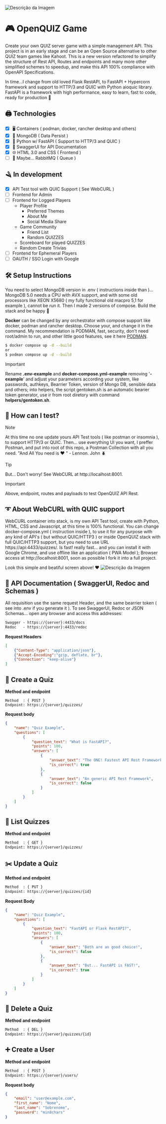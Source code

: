 ![Descrição da Imagem](banner.png)
# 🎮 OpenQUIZ Game
Create your own QUIZ server game with a simple management API. This project is in an early stage and can be an Open Source alternative to other QUIZ team games like Kahoot. This is a new version refactored to simplify the structure of Rest API, Routes and endpoints and many more other simplified schemes to speedup, and make this API 100% compliance with OpenAPI Specifications.

In time...I change from old loved Flask RestAPI, to FastAPI + Hypercorn framework and support to HTTP/3 and QUIC with Python aioquic library. FastAPI is a framework with high performance, easy to learn, fast to code, ready for production 🚀

## 🖨️ Technologies
- [x] 🖥️ Containers ( podman, docker, rancher desktop and others)
- [x] 💾 MongoDB ( Data Persist )
- [x] 🐍 Python w/ FastAPI ( Support to HTTP/3 and QUIC )
- [X] 📃 SwaggerUI for API Documentation
- [x] 🌐 HTML 3.0 and CSS ( Frontend )
- [ ] 🧪 Maybe... RabbitMQ ( Queue )

## 🪒 In development
- [x] API Test tool with QUIC Support ( See WebCURL )
- [ ] Frontend for Admin
- [ ] Frontend for Logged Players
  - Player Profile
    - Preferred Themes
    - About Me
    - Social Media Share
  - Game Community
    - Friend List
    - Random QUIZZES
  - Scoreboard for played QUIZZES
  - Random Create Trivias
- [ ] Frontend for Ephemeral Players
- [ ] OAUTH / SSO Login with Google

## 🛠️ Setup Instructions
You need to select MongoDB version in .env ( instructions inside than )... MongoDB 5.0 needs a CPU with AVX support, and with some old processors like XEON X5680 ( my fully functional old macpro 5,1 for example ), cannot be run it. Then I made 2 versions of compose. Build the stack and be happy 🎉

**Docker** can be changed by any orchestrator with compose support like docker, podman and rancher desktop. Choose your, and change it in the command. My recommendation is PODMAN, fast, security, don't need root/admin to run, and other little good features, see it here [PODMAN](https://podman.io/).

```bash
$ docker compose up -d --build
or
$ podman compose up -d --build
```

>[!IMPORTANT]
> Rename **.env-example** and **docker-compose.yml-example** removing '**-example**' and adjust your parameters according your system, like passwords, authkeys, Bearrier Token, version of Mongo DB, sensible data and others; into helpers, the script gentoken.sh is an automatic bearier token generator, use ir from root diretory with command **helpers/gentoken.sh**.


## 🧪 How can I test?
>[!NOTE]
>At this time no one update yours API Test tools ( like postman or insomnia ), to support HTTP/3 or QUIC. Then... use everything UI you want, I preffer Postman, and put into root of this repo, a Postman Collection with all you need. "And All You need is ❤️ " - Lennon. John 🪲

>[!TIP]
>But... Don't worry! See WebCURL at http://localhost:8001.

>[!IMPORTANT]
>Above, endpoint, routes and payloads to test OpenQUIZ API Rest.

## ➰ About WebCURL with QUIC support
WebCURL container into stack, is my own API Test tool, create with Python, HTML, CSS and Javascript, at this time is 100% functional. You can change docker-compose.yml ( instruction inside ), to use it for any purpose with any kind of API's ( but without QUIC/HTTP3 ) or inside OpenQUIZ stack with full QUIC/HTTP3 support, but you need to use URL https://api:4433/quizzes/. Is fast! really fast... and you can install it with Google Chrome, and use offline like an application ( PWA Model ); Browser access at http://localhost:8001, soon as possible I fork it into a full project.

Look this simple and beatiful screen above! ❤️
![Descrição da Imagem](webcurl.png)


## 📃  API Documentation ( SwaggerUI, Redoc and Schemas )
All requisition use the same request Header, and the same bearrier token ( see into .env if you generate it ). To see SwaggerUI, Redoc or JSON Schemas... open any browser and access this addresses:
```html
Swagger - https://{server}:4433/docs
Redoc   - https://{server}:4433/redoc
```

**Request Headers**
```JSOn
[
    {"Content-Type": "application/json"},
    {"Accept-Encoding":"gzip, deflate, br"},
    {"Connection": "keep-alive"}
]
```

## 🎲 Create a Quiz
**Method and endpoint**
```
Method  : { POST }
Endpoint: https://{server}/quizzes/
```

**Request body**
```json
{
    "name": "Quiz Example",
    "questions": [
        {
            "question_text": "What is FastAPI?",
            "points": 100,
            "answers": [
                {
                    "answer_text": "The ONE! Fastest API Rest Framework",
                    "is_correct": true
                },
                {
                    "answer_text": "An generic API Rest Framework",
                    "is_correct": false
                }
            ]
        }
    ]
}
```

## 🔎 List Quizzes
**Method and endpoint**
```txt
Method  : { GET }
Endpoint: https://{server}/quizzes/
```

## ✂️ Update a Quiz
**Method and endpoint**
```txt
Method  : { PUT }
Endpoint: https://{server}/quizzes/{id}
```
**Request Body**
```json
{
    "name": "Quiz Example",
    "questions": [
        {
            "question_text": "FastAPI or Flask RestAPI?",
            "points": 100,
            "answers": [
                {
                    "answer_text": "Both are an good choice!",
                    "is_correct": false
                },
                {
                    "answer_text": "But... FastAPI is FAST!",
                    "is_correct": true
                }
            ]
        }
    ]
}
  ```

## 🧨 Delete a Quiz
**Method and endpoint**
```txt
Method  : { DEL }
Endpoint: https://{server}/quizzes/{id}
```

## ➕ Create a User
**Method and endpoint**
```txt
Method  : { POST }
Endpoint: https://{server}/users/
```

**Request body**
```json
{
    "email": "user@example.com",
    "first_name": "Nome",
    "last_name": "Sobrenome",
    "password": "min8chars"
}
```
